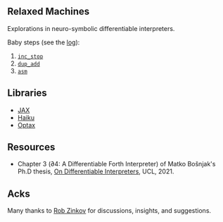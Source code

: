 Relaxed Machines
----------------

Explorations in neuro-symbolic differentiable interpreters.

Baby steps (see the [log](TODO.md#log)):
1. [`inc_stop`](inc_stop.py)
2. [`dup_add`](dup_add.py)
3. [`asm`](asm.py)

## Libraries
- [JAX](https://github.com/google/jax)
- [Haiku](https://github.com/deepmind/dm-haiku)
- [Optax](https://github.com/deepmind/optax)

## Resources
- Chapter 3 (∂4: A Differentiable Forth Interpreter) of Matko Bošnjak's Ph.D thesis, [On Differentiable Interpreters](https://discovery.ucl.ac.uk/id/eprint/10121772/), UCL, 2021.

## Acks

Many thanks to [Rob Zinkov](https://zinkov.com) for discussions, insights, and suggestions.
